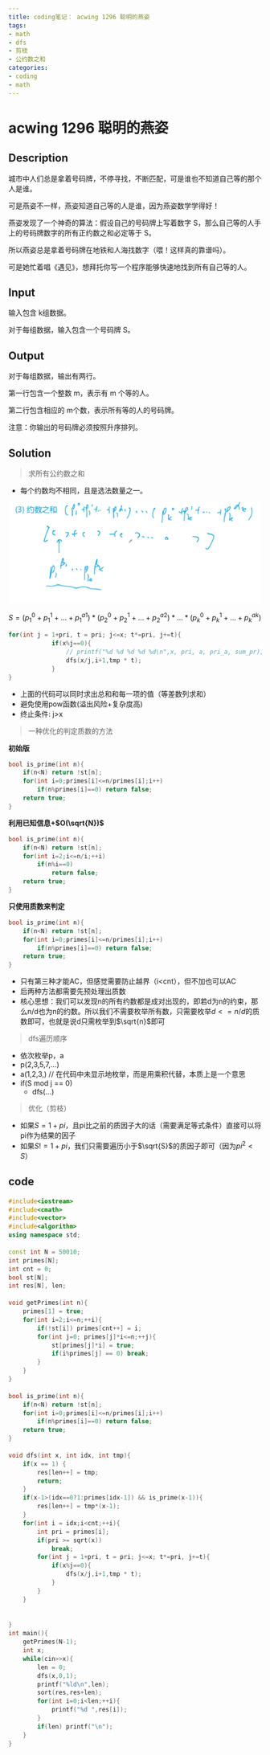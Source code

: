 ```yaml
---
title: coding笔记： acwing 1296 聪明的燕姿
tags: 
- math
- dfs
- 剪枝
- 公约数之和
categories:
- coding
- math
---
```


# acwing 1296 聪明的燕姿

## Description

城市中人们总是拿着号码牌，不停寻找，不断匹配，可是谁也不知道自己等的那个人是谁。

可是燕姿不一样，燕姿知道自己等的人是谁，因为燕姿数学学得好！

燕姿发现了一个神奇的算法：假设自己的号码牌上写着数字 S，那么自己等的人手上的号码牌数字的所有正约数之和必定等于 S。

所以燕姿总是拿着号码牌在地铁和人海找数字（喂！这样真的靠谱吗）。

可是她忙着唱《遇见》，想拜托你写一个程序能够快速地找到所有自己等的人。

## Input

输入包含 k组数据。

对于每组数据，输入包含一个号码牌 S。

## Output

对于每组数据，输出有两行。

第一行包含一个整数 m，表示有 m 个等的人。

第二行包含相应的 m个数，表示所有等的人的号码牌。

注意：你输出的号码牌必须按照升序排列。

## Solution

> 求所有公约数之和

- 每个约数均不相同，且是选法数量之一。

<img src="https://raw.githubusercontent.com/coelien/image-hosting/master/img/202206251729585.png" alt="image-20220625172930529" style="zoom:50%;" />

$S = (p_1^0+p_1^1+...+p_1^{a1})*(p_2^0+p_2^1+...+p_2^{a2})*...*(p_k^0+p_k^1+...+p_k^{ak})$

```c++
for(int j = 1+pri, t = pri; j<=x; t*=pri, j+=t){
            if(x%j==0){
                // printf("%d %d %d %d %d\n",x, pri, a, pri_a, sum_pr);
                dfs(x/j,i+1,tmp * t);
            }
}
```

- 上面的代码可以同时求出总和和每一项的值（等差数列求和）
- 避免使用pow函数(溢出风险+复杂度高)
- 终止条件: j>x

> 一种优化的判定质数的方法

**初始版**

```c++
bool is_prime(int n){
    if(n<N) return !st[n];
    for(int i=0;primes[i]<=n/primes[i];i++)
        if(n%primes[i]==0) return false;
    return true;
}
```

**利用已知信息+$O(\sqrt{N})$**

```c++
bool is_prime(int n){
    if(n<N) return !st[n];
    for(int i=2;i<=n/i;++i)
        if(n%i==0)
            return false;
    return true;
}
```

**只使用质数来判定**

```c++
bool is_prime(int n){
    if(n<N) return !st[n];
    for(int i=0;primes[i]<=n/primes[i];i++)
        if(n%primes[i]==0) return false;
    return true;
}
```

- 只有第三种才能AC，但感觉需要防止越界（i<cnt），但不加也可以AC
- 后两种方法都需要先预处理出质数
- 核心思想：我们可以发现n的所有约数都是成对出现的，即若d为n的约束，那么n/d也为n的约数。所以我们不需要枚举所有数，只需要枚举$d<=n/d$的质数即可，也就是说d只需枚举到$\sqrt{n}$即可

> dfs遍历顺序

- 依次枚举p，a
- p(2,3,5,7,...)
- a(1,2,3,) // 在代码中未显示地枚举，而是用乘积代替，本质上是一个意思
- if(S mod j == 0)
  - dfs(...)

> 优化（剪枝）

- 如果$S= 1+pi$，且pi比之前的质因子大的话（需要满足等式条件）直接可以将pi作为结果的因子
- 如果$S!=1+pi$，我们只需要遍历小于$\sqrt{S}$的质因子即可（因为$pi^2<S$）

## code

```c++
#include<iostream>
#include<cmath>
#include<vector>
#include<algorithm>
using namespace std;

const int N = 50010;
int primes[N];
int cnt = 0;
bool st[N];
int res[N], len;

void getPrimes(int n){
    primes[1] = true;
    for(int i=2;i<=n;++i){
        if(!st[i]) primes[cnt++] = i;
        for(int j=0; primes[j]*i<=n;++j){
            st[primes[j]*i] = true;
            if(i%primes[j] == 0) break;
        }
    }
}

bool is_prime(int n){
    if(n<N) return !st[n];
    for(int i=0;primes[i]<=n/primes[i];i++)
        if(n%primes[i]==0) return false;
    return true;
}

void dfs(int x, int idx, int tmp){
    if(x == 1) {
        res[len++] = tmp;
        return;
    }
    if(x-1>(idx==0?1:primes[idx-1]) && is_prime(x-1)){
        res[len++] = tmp*(x-1);
    }
    for(int i = idx;i<cnt;++i){ 
        int pri = primes[i];
        if(pri >= sqrt(x))
            break;
        for(int j = 1+pri, t = pri; j<=x; t*=pri, j+=t){
            if(x%j==0){
                dfs(x/j,i+1,tmp * t);
            }
        }
    }
    

}
int main(){
    getPrimes(N-1);
    int x;
    while(cin>>x){
        len = 0;
        dfs(x,0,1);
        printf("%ld\n",len);
        sort(res,res+len);
        for(int i=0;i<len;++i){
            printf("%d ",res[i]);
        }
        if(len) printf("\n");
    }
}
```

